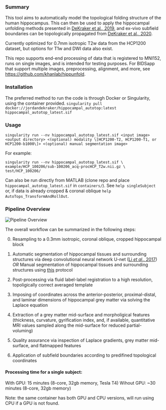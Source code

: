 ### Summary

This tool aims to automatically model the topological folding structure of the human hippocampus. This can then be used to apply the hippocampal unfolding methods presented in [DeKraker et al., 2019](https://www.sciencedirect.com/science/article/pii/S1053811917309977), and ex-vivo subfield boundaries can be topologically propagated from [DeKraker et al., 2020](https://www.sciencedirect.com/science/article/pii/S105381191930919X?via%3Dihub).

Currently optimized for 0.7mm isotropic T2w data from the HCP1200 dataset, but options for T1w and DWI data also exist. 

This repo supports end-end processing of data that is registered to MNI152, runs on single images, and is intended for testing purposes. For BIDSapp that support multiple images, preprocessing, alignment, and more, see https://github.com/khanlab/hippunfold.

### Installation

The preferred method to run the code is through Docker or Singularity, using the container provided. 
`singularity pull docker://jordandekraker/hippocampal_autotop:latest hippocampal_autotop_latest.sif`

### Usage
`singularity run --nv hippocampal_autotop_latest.sif <input image> <output directory> <(optional) modality \[HCP1200-T2, HCP1200-T1, or HCP1200-b1000\]> <(optional) manual segmentation image>`

For example:
```
singularity run --nv hippocampal_autotop_latest.sif \
example/HCP_100206/sub-100206_acq-procHCP_T2w.nii.gz \
test/HCP_100206/
```
Can also be run directly from MATLAB (clone repo and place `hippocampal_autotop_latest.sif` in `containers/`). See `help singleSubject` or, if data is already cropped & coronal oblique `help AutoTops_TransformAndRollOut`. 

### Pipeline Overview

![Pipeline Overview](https://github.com/jordandekraker/Hippocampal_AutoTop/blob/master/misc/pipeline_overview.png)

The overall workflow can be summarized in the following steps:

0) Resampling to a 0.3mm isotropic, coronal oblique, cropped hippocampal block

1) Automatic segmentation of hippocampal tissues and surrounding structures via deep convolutional neural network U-net ([Li _et al_., 2017](https://arxiv.org/abs/1707.01992)) _OR_ Manual segmentation of hippocampal tissues and surrounding structures using [this](https://ars.els-cdn.com/content/image/1-s2.0-S1053811917309977-mmc1.pdf) protocol

2) Post-processing via fluid label-label registration to a high resolution, topoligically correct averaged template

3) Imposing of coordinates across the anterior-posterior, proximal-distal, and laminar dimensions of hippocampal grey matter via solving the Laplace equation

4) Extraction of a grey matter mid-surface and morpholigical features (thickness, curvature, gyrification index, and, if available, quantitative MRI values sampled along the mid-surface for reduced partial-voluming)

5) Quality assurance via inspection of Laplace gradients, grey matter mid-surface, and flatmapped features

6) Application of subfield boundaries according to predifined topological coordinates

#### Processing time for a single subject:

With GPU: 15 minutes (8-core, 32gb memory, Tesla T4)
Wihout GPU: ~30 minutes (8-core, 32gb memory) 

Note: the same container has both GPU and CPU versions, will run using CPU if a GPU is not found.
